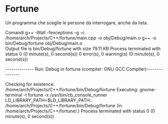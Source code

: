 # Fortune
Un programma che  sceglie le persone da interrogare, anche da lista.

Comandi
g++ -Wall -fexceptions -g  -c /home/arch/Projects/C++/fortune/main.cpp -o obj/Debug/main.o
g++  -o bin/Debug/fortune obj/Debug/main.o   
Output file is bin/Debug/fortune with size 79.11 KB
Process terminated with status 0 (0 minute(s), 0 second(s))
0 error(s), 0 warning(s) (0 minute(s), 0 second(s))
 

-------------- Run: Debug in fortune (compiler: GNU GCC Compiler)---------------

Checking for existence: /home/arch/Projects/C++/fortune/bin/Debug/fortune
Executing: gnome-terminal -t fortune -x  /usr/bin/cb_console_runner LD_LIBRARY_PATH=$LD_LIBRARY_PATH:. /home/arch/Projects/C++/fortune/bin/Debug/fortune  (in /home/arch/Projects/C++/fortune/.)
Process terminated with status 0 (0 minute(s), 0 second(s))
 
